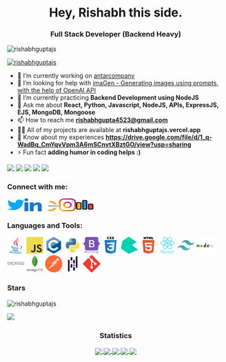 <h1 align="center">Hey, Rishabh this side.</h1>
<h3 align="center">Full Stack Developer (Backend Heavy)</h3>
<p align="left"> <img src="https://komarev.com/ghpvc/?username=rishabhguptajs&label=Profile%20views&color=0e75b6&style=flat" alt="rishabhguptajs" /> </p>

<p align="left"> <a href="https://github.com/ryo-ma/github-profile-trophy"><img src="https://github-profile-trophy.vercel.app/?username=rishabhguptajs&theme=darkhub" alt="rishabhguptajs" /></a> </p>

- 🔭 I’m currently working on [antarcompany](https://github.com/rishabhguptajs/antarcompany)
- 🤝 I’m looking for help with [imaGen - Generating images using prompts, with the help of OpenAI API](https://github.com/rishabhguptajs/imageGen)
- 🌱 I’m currently practicing **Backend Development using NodeJS**
- 💬 Ask me about **React, Python, Javascript, NodeJS, APIs, ExpressJS, EJS, MongoDB, Mongoose**
- 📫 How to reach me **rishabhgupta4523@gmail.com**
- 👨‍💻 All of my projects are available at **rishabhguptajs.vercel.app**
- 📄 Know about my experiences **https://drive.google.com/file/d/1_q-WadBq_CmYqvVpm3A6mSCnvtXBztGO/view?usp=sharing**
- ⚡ Fun fact **adding humor in coding helps :)**

<div> <a href="https://twitter.com/rishabhguptajs" target="_blank"><img src="https://img.shields.io/badge/Twitter-1DA1F2?style=for-the-badge&logo=twitter&logoColor=white" target="_blank"></a>
<a href="https://www.linkedin.com/in/rishabhguptajs" target="_blank"><img src="https://img.shields.io/badge/LinkedIn-0077B5?style=for-the-badge&logo=linkedin&logoColor=white" target="_blank"></a>
<a href="https://github.com/rishabhguptajs" target="_blank"><img src="https://img.shields.io/badge/GitHub-100000?style=for-the-badge&logo=github&logoColor=white" target="_blank"></a>
<a href="https://instagram.com/rishabhgupta.js" target="_blank"><img src="https://img.shields.io/badge/Instagram-E4405F?style=for-the-badge&logo=instagram&logoColor=white" target="_blank"></a>
<a href = "mailto:rishabhgupta4523@gmail.com"><img src="https://img.shields.io/badge/-Gmail-%23333?style=for-the-badge&logo=gmail&logoColor=white" target="_blank"></a>
</div><h3 align="left">Connect with me:</h3>
<p align="left">
<a href="https://twitter.com/rishabhguptajs" target="blank"><img align="center" src="https://raw.githubusercontent.com/teamedwardforever/Readme-Generator/71f25dd8b98329b168142a6b782a107b75eab178/svg/Social/twitter.svg" alt="rishabhguptajs" height="30" width="40" /></a><a href="https://linkedin.com/in/rishabhguptajs" target="blank"><img align="center" src="https://raw.githubusercontent.com/teamedwardforever/Readme-Generator/71f25dd8b98329b168142a6b782a107b75eab178/svg/Social/linked-in-alt.svg" alt="rishabhguptajs" height="30" width="40" /></a><a href="https://www.leetcode.com/rishabhguptajs" target="blank"><img align="center" src="https://raw.githubusercontent.com/teamedwardforever/Readme-Generator/71f25dd8b98329b168142a6b782a107b75eab178/svg/Social/leet-code.svg" alt="rishabhguptajs" height="30" width="40" /></a><a href="https://instagram.com/rishabhgupta.js" target="blank"><img align="center" src="https://raw.githubusercontent.com/teamedwardforever/Readme-Generator/71f25dd8b98329b168142a6b782a107b75eab178/svg/Social/instagram.svg" alt="rishabhgupta.js" height="30" width="40" /></a><a href="https://codeforces.com/profile/rishabhguptajs" target="blank"><img align="center" src="https://raw.githubusercontent.com/teamedwardforever/Readme-Generator/71f25dd8b98329b168142a6b782a107b75eab178/svg/Social/codeforces.svg" alt="rishabhguptajs" height="30" width="40" /></a></p>

<h3 align="left">Languages and Tools:</h3>
<p align="left">
<img src="https://raw.githubusercontent.com/teamedwardforever/Readme-Generator/71f25dd8b98329b168142a6b782a107b75eab178/svg/Skills/Languages/java-original.svg" alt="Java" width="40" height="40"/>
<img src="https://raw.githubusercontent.com/teamedwardforever/Readme-Generator/71f25dd8b98329b168142a6b782a107b75eab178/svg/Skills/Languages/javascript-original.svg" alt="Javascript" width="40" height="40"/>
<img src="https://raw.githubusercontent.com/teamedwardforever/Readme-Generator/71f25dd8b98329b168142a6b782a107b75eab178/svg/Skills/Languages/c-original.svg" alt="C" width="40" height="40"/>
<img src="https://raw.githubusercontent.com/teamedwardforever/Readme-Generator/71f25dd8b98329b168142a6b782a107b75eab178/svg/Skills/Languages/python-original.svg" alt="Python" width="40" height="40"/>
<img src="https://raw.githubusercontent.com/teamedwardforever/Readme-Generator/71f25dd8b98329b168142a6b782a107b75eab178/svg/Skills/Frontend/bootstrap-plain-wordmark.svg" alt="Bootstrap" width="40" height="40"/>
<img src="https://raw.githubusercontent.com/teamedwardforever/Readme-Generator/71f25dd8b98329b168142a6b782a107b75eab178/svg/Skills/Frontend/css3-original-wordmark.svg" alt="Css" width="40" height="40"/>
<img src="https://raw.githubusercontent.com/teamedwardforever/Readme-Generator/71f25dd8b98329b168142a6b782a107b75eab178/svg/Skills/Frontend/bulma.svg" alt="Bulma" width="40" height="40"/>
<img src="https://raw.githubusercontent.com/teamedwardforever/Readme-Generator/71f25dd8b98329b168142a6b782a107b75eab178/svg/Skills/Frontend/html5-original-wordmark.svg" alt="HTML" width="40" height="40"/>
<img src="https://raw.githubusercontent.com/teamedwardforever/Readme-Generator/71f25dd8b98329b168142a6b782a107b75eab178/svg/Skills/Frontend/react-original-wordmark.svg" alt="React" width="40" height="40"/>
<img src="https://raw.githubusercontent.com/teamedwardforever/Readme-Generator/71f25dd8b98329b168142a6b782a107b75eab178/svg/Skills/Frontend/tailwindcss-icon.svg" alt="Tailwindcss" width="40" height="40"/>
<img src="https://raw.githubusercontent.com/teamedwardforever/Readme-Generator/71f25dd8b98329b168142a6b782a107b75eab178/svg/Skills/Backend/nodejs-original-wordmark.svg" alt="NodeJs" width="40" height="40"/>
<img src="https://raw.githubusercontent.com/teamedwardforever/Readme-Generator/71f25dd8b98329b168142a6b782a107b75eab178/svg/Skills/Backend/express-original-wordmark.svg" alt="Express" width="40" height="40"/>
<img src="https://raw.githubusercontent.com/teamedwardforever/Readme-Generator/71f25dd8b98329b168142a6b782a107b75eab178/svg/Skills/Database/mongodb-original-wordmark.svg" alt="Mongodb" width="40" height="40"/>
<img src="https://raw.githubusercontent.com/teamedwardforever/Readme-Generator/71f25dd8b98329b168142a6b782a107b75eab178/svg/Skills/Software/getpostman-icon.svg" alt="Postman" width="40" height="40"/>
<img src="https://raw.githubusercontent.com/teamedwardforever/Readme-Generator/71f25dd8b98329b168142a6b782a107b75eab178/svg/Skills/ML/pandas-original.svg" alt="Pandas" width="40" height="40"/>
<img src="https://raw.githubusercontent.com/teamedwardforever/Readme-Generator/71f25dd8b98329b168142a6b782a107b75eab178/svg/Skills/Other/git-scm-icon.svg" alt="Git" width="40" height="40"/>
</p>

<h3 align="left">Stars</h3>
<p><img align="center" height="180em" src="https://github-readme-streak-stats.herokuapp.com/?user=rishabhguptajs&theme=transparent" alt="rishabhguptajs" /></p>

<img src="https://user-images.githubusercontent.com/73097560/115834477-dbab4500-a447-11eb-908a-139a6edaec5c.gif"><h3 align="center">Statistics</h3>
<div align="center">
<a href="https://github.com/rishabhguptajs">
<img align="center" src="http://github-profile-summary-cards.vercel.app/api/cards/stats?username=rishabhguptajs&theme=2077" height="180em" />
<img align="center" src="http://github-profile-summary-cards.vercel.app/api/cards/most-commit-language?username=rishabhguptajs&theme=2077" height="180em" />
<img align="center" src="http://github-profile-summary-cards.vercel.app/api/cards/repos-per-language?username=rishabhguptajs&theme=2077" height="180em" />
<img align="center" src="http://github-profile-summary-cards.vercel.app/api/cards/productive-time?username=rishabhguptajs&theme=2077" height="180em" />
<img align="center" src="http://github-profile-summary-cards.vercel.app/api/cards/profile-details?username=rishabhguptajs&theme=2077" height="180em" />
</div>
